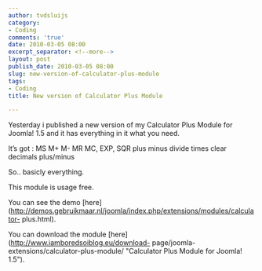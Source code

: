 ```yaml
---
author: tvdsluijs
category:
- Coding
comments: 'true'
date: 2010-03-05 08:00
excerpt_separator: <!--more-->
layout: post
publish_date: 2010-03-05 08:00
slug: new-version-of-calculator-plus-module
tags:
- Coding
title: New version of Calculator Plus Module

---
```

Yesterday i published a new version of my Calculator Plus Module for Joomla!
1.5 and it has everything in it what you need.  
  
It’s got : MS M+ M- MR MC, EXP, SQR plus minus divide times clear decimals
plus/minus  
  
So.. basicly everything.  
  
This module is usage free.  
  
You can see the demo
[here](http://demos.gebruikmaar.nl/joomla/index.php/extensions/modules/calculator-
plus.html).  
  
You can download the module [here](http://www.iamboredsoiblog.eu/download-
page/joomla-extensions/calculator-plus-module/ "Calculator Plus Module for
Joomla! 1.5").

